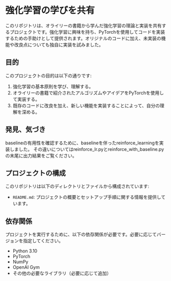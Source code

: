 # 強化学習の学びを共有

このリポジトリは、オライリーの書籍から学んだ強化学習の理論と実装を共有するプロジェクトです。強化学習に興味を持ち、PyTorchを使用してコードを実装するための手助けとして提供されます。オリジナルのコードに加え、未実装の機能や改良点についても独自に実装を試みました。

## 目的

このプロジェクトの目的は以下の通りです:

1. 強化学習の基本原則を学び、理解する。
2. オライリーの書籍で紹介されたアルゴリズムやアイデアをPyTorchを使用して実装する。
3. 既存のコードに改良を加え、新しい機能を実装することによって、自分の理解を深める。
　
## 発見、気づき
baselineの有用性を確認するために、baselineを伴ったreinforce_learningを実装しました。
その違いについてはreinforce_lr.pyとreinforce_with_baseline.pyの末尾に出力結果をご覧ください。

## プロジェクトの構成

このリポジトリは以下のディレクトリとファイルから構成されています:

- `README.md`: プロジェクトの概要とセットアップ手順に関する情報を提供しています。

## 依存関係

プロジェクトを実行するために、以下の依存関係が必要です。必要に応じてバージョンを指定してください。

- Python 3.10
- PyTorch
- NumPy
- OpenAI Gym
- その他の必要なライブラリ（必要に応じて追加）
